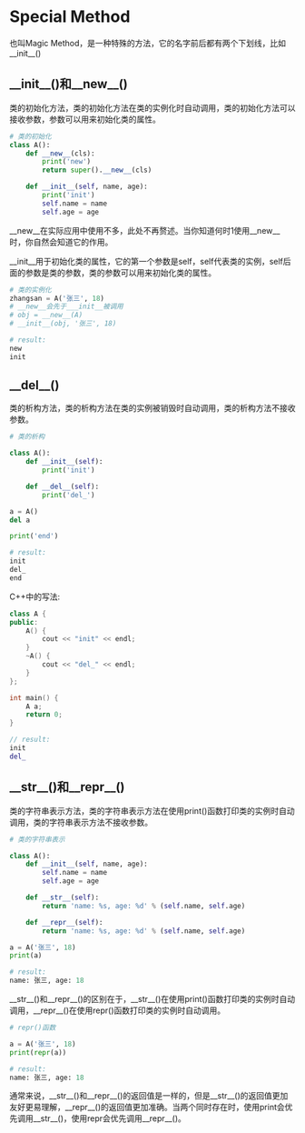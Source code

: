 # Special Method

也叫Magic Method，是一种特殊的方法，它的名字前后都有两个下划线，比如\_\_init\_\_()

## \_\_init\_\_()和\_\_new\_\_()

类的初始化方法，类的初始化方法在类的实例化时自动调用，类的初始化方法可以接收参数，参数可以用来初始化类的属性。

```python
# 类的初始化
class A():
    def __new__(cls):
        print('new')
        return super().__new__(cls)

    def __init__(self, name, age):
        print('init')
        self.name = name
        self.age = age
```

\_\_new\_\_在实际应用中使用不多，此处不再赘述。当你知道何时1使用\_\_new\_\_时，你自然会知道它的作用。

\_\_init\_\_用于初始化类的属性，它的第一个参数是self，self代表类的实例，self后面的参数是类的参数，类的参数可以用来初始化类的属性。

```python
# 类的实例化
zhangsan = A('张三', 18)
# __new__会先于___init__被调用
# obj = __new__(A)
# __init__(obj, '张三', 18)

# result:
new
init
```

## \_\_del\_\_()

类的析构方法，类的析构方法在类的实例被销毁时自动调用，类的析构方法不接收参数。

```python
# 类的析构

class A():
    def __init__(self):
        print('init')

    def __del__(self):
        print('del_')

a = A()
del a

print('end')
```

```python
# result:
init
del_
end
```

C++中的写法:

```c++
class A {
public:
    A() {
        cout << "init" << endl;
    }
    ~A() {
        cout << "del_" << endl;
    }
};

int main() {
    A a;
    return 0;
}
```

```c++
// result:
init
del_
```

## \_\_str\_\_()和\_\_repr\_\_()

类的字符串表示方法，类的字符串表示方法在使用print()函数打印类的实例时自动调用，类的字符串表示方法不接收参数。

```python
# 类的字符串表示

class A():
    def __init__(self, name, age):
        self.name = name
        self.age = age

    def __str__(self):
        return 'name: %s, age: %d' % (self.name, self.age)

    def __repr__(self):
        return 'name: %s, age: %d' % (self.name, self.age)

a = A('张三', 18)
print(a)
```

```python
# result:
name: 张三, age: 18
```

\_\_str\_\_()和\_\_repr\_\_()的区别在于，\_\_str\_\_()在使用print()函数打印类的实例时自动调用，\_\_repr\_\_()在使用repr()函数打印类的实例时自动调用。

```python
# repr()函数

a = A('张三', 18)
print(repr(a))
```

```python
# result:
name: 张三, age: 18
```

通常来说，\_\_str\_\_()和\_\_repr\_\_()的返回值是一样的，但是\_\_str\_\_()的返回值更加友好更易理解，\_\_repr\_\_()的返回值更加准确。当两个同时存在时，使用print会优先调用\_\_str\_\_()，使用repr会优先调用\_\_repr\_\_()。
